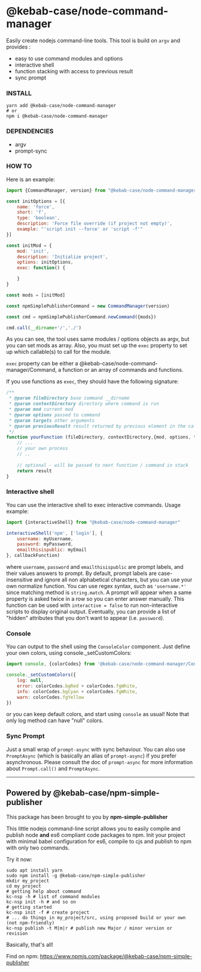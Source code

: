 @kebab-case/node-command-manager
================================

Easily create nodejs command-line tools. This tool is build on `argv` and provides :
- easy to use command modules and options
- interactive shell
- function stacking with access to previous result
- sync prompt

### INSTALL

```shell script
yarn add @kebab-case/node-command-manager
# or
npm i @kebab-case/node-command-manager
```

### DEPENDENCIES

- argv
- prompt-sync

### HOW TO

Here is an example:

```javascript
import {CommandManager, version} from "@kebab-case/node-command-manager"

const initOptions = [{
    name: 'force',
    short: 'f',
    type: 'boolean',
    description: 'Force file override (if project not empty)',
    example: "'script init --force' or 'script -f'"
}]

const initMod = {
    mod: 'init',
    description: 'Initialize project',
    options: initOptions,
    exec: function() {

    }
}

const mods = [initMod]

const npmSimplePublisherCommand = new CommandManager(version)

const cmd = npmSimplePublisherCommand.newCommand({mods})

cmd.call(__dirname+'/','./')
```

As you can see, the tool uses same modules / options objects as argv, but you can set mods as array.
Also, you must set up the `exec` property to set up which callable(s) to call for the module. 

`exec` property can be either a @kebab-case/node-command-manager/Command, a function or an array of 
commands and functions.

If you use functions as `exec`, they should have the following signature:
```javascript
/**
 * @param fileDirectory base command __dirname
 * @param contextDirectory directory where command is run
 * @param mod current mod
 * @param options passed to command
 * @param targets other arguments
 * @param previousResult result returned by previous element in the callstack, if any
 */
function yourFunction (fileDirectory, contextDirectory,{mod, options, targets}, previousResult) {
    // ... 
    // your own process
    // ..
    
    // optional - will be passed to next function / command in stack
    return result
}
```

### Interactive shell

You can use the interactive shell to exec interactive commands. Usage example:
```javascript
import {interactiveShell} from "@kebab-case/node-command-manager"

interactiveShell('npm', ['login'], {
    username: myUsername,
    password: myPassword,
    emailthisispublic: myEmail
}, callbackFunction)
```
where `username`, `password` and `emailthisispublic` are prompt labels, and their values answers to
prompt. By default, prompt labels are case-insensitive and ignore all non alphabetical characters,
but you can use your own normalize function. You can use regex syntax, such as `'username.*'` since
matching method is `string.match`.
A prompt will appear when a same property is asked twice in a row so you can enter answer manually.
This function can be used with `interactive = false` to run non-interactive scripts to display
original output.
Eventually, you can provide a list of "hidden" attributes that you don't want to appear (i.e.
`password`).

### Console
You can output to the shell using the `ConsoleColor` component. Just define your own colors,
using console._setCustomColors:
```javascript
import console, {colorCodes} from '@kebab-case/node-command-manager/ConsoleColor'

console._setCustomColors({
    log: null,
    error: colorCodes.bgRed + colorCodes.fgWhite,
    info: colorCodes.bgCyan + colorCodes.fgWhite,
    warn: colorCodes.fgYellow
})
```
or you can keep default colors, and start using `console` as usual!
Note that only log method can have "null" colors.

### Sync Prompt

Just a small wrap of `prompt-async` with sync behaviour. You can also use `PromptAsync` (which is
basically an alias of `prompt-async`) if you prefer asynchronous. Please consult the doc of
`prompt-async` for more information about `Prompt.call()` and `PromptAsync`.


-----------------------------------------
## Powered by @kebab-case/npm-simple-publisher

This package has been brought to you by **npm-simple-publisher**

This little nodejs command-line script allows you to easily compile and publish node **and** es6 compliant code 
packages to npm. Init your project with minimal babel configuration for es6, compile to cjs and 
publish to npm with only two commands.

Try it now:

```shell script
sudo apt install yarn
sudo npm install -g @kebab-case/npm-simple-publisher
mkdir my_project
cd my_project
# getting help about command
kc-nsp -h # list of command modules
kc-nsp init -h # and so on
# getting started
kc-nsp init -f # create project 
# ... do things in my_project/src, using proposed build or your own (not npm-friendly)
kc-nsp publish -t M|m|r # publish new Major / minor version or revision
```

Basically, that's all!

Find on npm: https://www.npmjs.com/package/@kebab-case/npm-simple-publisher